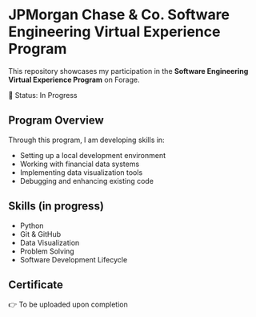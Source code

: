 # JPMorgan Chase & Co. Software Engineering Virtual Experience Program

This repository showcases my participation in the **Software Engineering Virtual Experience Program** on Forage.

📅 Status: In Progress

## Program Overview
Through this program, I am developing skills in:
- Setting up a local development environment
- Working with financial data systems
- Implementing data visualization tools
- Debugging and enhancing existing code

## Skills (in progress)
- Python
- Git & GitHub
- Data Visualization
- Problem Solving
- Software Development Lifecycle

## Certificate
👉 To be uploaded upon completion
